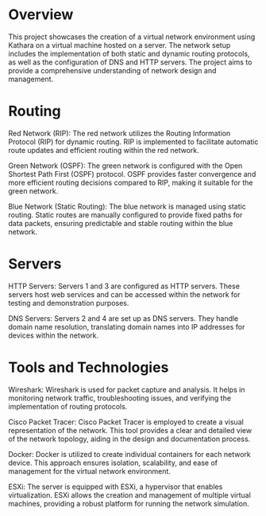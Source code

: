 
# Overview
This project showcases the creation of a virtual network environment using Kathara on a virtual machine hosted on a server. The network setup includes the implementation of both static and dynamic routing protocols, as well as the configuration of DNS and HTTP servers. The project aims to provide a comprehensive understanding of network design and management.


# Routing
Red Network (RIP): The red network utilizes the Routing Information Protocol (RIP) for dynamic routing. RIP is implemented to facilitate automatic route updates and efficient routing within the red network.

Green Network (OSPF): The green network is configured with the Open Shortest Path First (OSPF) protocol. OSPF provides faster convergence and more efficient routing decisions compared to RIP, making it suitable for the green network.

Blue Network (Static Routing): The blue network is managed using static routing. Static routes are manually configured to provide fixed paths for data packets, ensuring predictable and stable routing within the blue network.

# Servers

HTTP Servers: Servers 1 and 3 are configured as HTTP servers. These servers host web services and can be accessed within the network for testing and demonstration purposes.

DNS Servers: Servers 2 and 4 are set up as DNS servers. They handle domain name resolution, translating domain names into IP addresses for devices within the network.

# Tools and Technologies
Wireshark: Wireshark is used for packet capture and analysis. It helps in monitoring network traffic, troubleshooting issues, and verifying the implementation of routing protocols.

Cisco Packet Tracer: Cisco Packet Tracer is employed to create a visual representation of the network. This tool provides a clear and detailed view of the network topology, aiding in the design and documentation process.

Docker: Docker is utilized to create individual containers for each network device. This approach ensures isolation, scalability, and ease of management for the virtual network environment.

ESXi: The server is equipped with ESXi, a hypervisor that enables virtualization. ESXi allows the creation and management of multiple virtual machines, providing a robust platform for running the network simulation.
